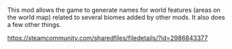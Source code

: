 This mod allows the game to generate names for world features (areas on the world map) related to several biomes added by other mods. It also does a few other things.

https://steamcommunity.com/sharedfiles/filedetails/?id=2986843377
